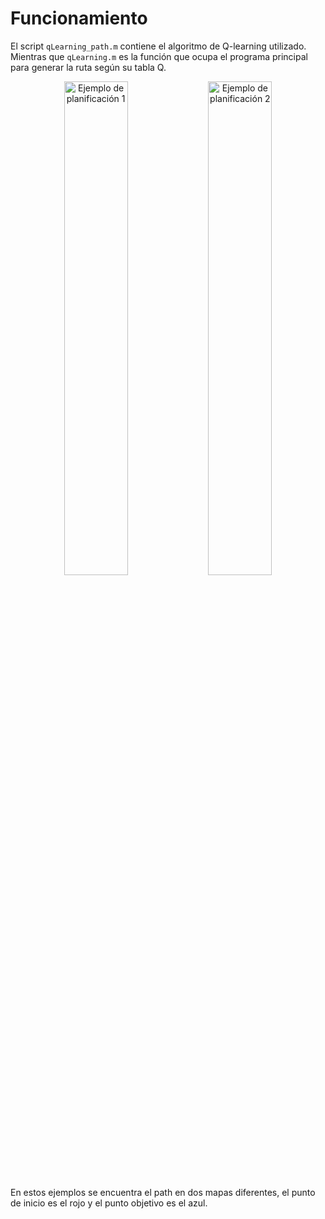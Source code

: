 # Funcionamiento

El script ```qLearning_path.m``` contiene el algoritmo de Q-learning utilizado. Mientras que ```qLearning.m``` es la función que ocupa el programa principal para generar la ruta según su tabla Q.
<p align="center">
  <img src="https://github.com/LucasSaenz4118/Path_planning_Matlab2024/blob/214028657feb9ec909de99df176835fea0da0828/qlearning/Q_learning_path_planning/p2_gridmap_20x30_scene1.png" alt="Ejemplo de planificación 1" width="45%" />
  <img src="https://github.com/LucasSaenz4118/Path_planning_Matlab2024/blob/aaeac2b208edfe4a8257db1193e44a3407d002b3/qlearning/Q_learning_path_planning/p3_gridmap_20x20_scene2.png" alt="Ejemplo de planificación 2" width="45%" />
</p>

En estos ejemplos se encuentra el path en dos mapas diferentes, el punto de inicio es el rojo y el punto objetivo es el azul.
